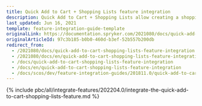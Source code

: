 ```yaml
---
title: Quick Add to Cart + Shopping Lists feature integration
description: Quick Add to Cart + Shopping Lists allow creating a shopping list to buy products. This guide describes how to integrate this feature into your project.
last_updated: Jun 16, 2021
template: feature-integration-guide-template
originalLink: https://documentation.spryker.com/2021080/docs/quick-add-to-cart-shopping-lists-feature-integration
originalArticleId: 97c3b185-b0b0-460d-b3ef-52b557b200db
redirect_from:
  - /2021080/docs/quick-add-to-cart-shopping-lists-feature-integration
  - /2021080/docs/en/quick-add-to-cart-shopping-lists-feature-integration
  - /docs/quick-add-to-cart-shopping-lists-feature-integration
  - /docs/en/quick-add-to-cart-shopping-lists-feature-integration
  - /docs/scos/dev/feature-integration-guides/201811.0/quick-add-to-cart-shopping-lists-feature-integration.html
---
```

{% include pbc/all/integrate-features/202204.0/integrate-the-quick-add-to-cart-shopping-lists-feature.md %} <!-- To edit, see /_includes/pbc/all/integrate-features/202204.0/integrate-the-quick-add-to-cart-shopping-lists-feature.md -->
